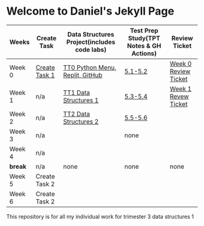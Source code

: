 # Welcome to Daniel's Jekyll Page

|Weeks|Create Task|Data Structures Project(includes code labs)|Test Prep Study(TPT Notes & GH Actions)|Review Ticket|
| - | - | - | - | - | 
|Week 0|[Create Task 1](https://danny4w.github.io/csp-tri3/Create-Task-Project)|[	TT0 Python Menu, Replit, GitHub](https://Danny4w.github.io/csp-tri3/Data-Structures-Project)|[5.1-5.2](https://Danny4w.github.io/csp-tri3/Test-Prep-Study)|[Week 0 Review Ticket](https://github.com/Danny4w/csp-tri3/issues/1)|
|Week 1|n/a| [TT1 Data Structures 1](https://Danny4w.github.io/csp-tri3/Data-Structures-Project) |[5.3-5.4](https://Danny4w.github.io/csp-tri3/Test-Prep-Study) |[Week 1 Revew Ticket](https://github.com/Danny4w/csp-tri3/issues/2)
|Week 2|n/a| [TT2 Data Structures 2](https://Danny4w.github.io/csp-tri3/Data-Structures-Project)|[5.5-5.6](https://Danny4w.github.io/csp-tri3/Test-Prep-Study) 
|Week 3|n/a|  | none |
|Week 4|n/a|  |
|**break**| n/a | none | none | none |
|Week 5|Create Task 2|  |
|Week 6|Create Task 2|  |

This repository is for all my individual work for trimester 3 data structures 1

